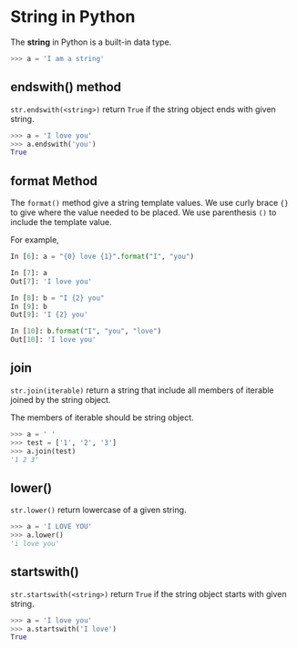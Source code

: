 # String in Python 

The **string** in Python is a built-in data type.

``` Python
>>> a = 'I am a string'
```

## endswith() method

`str.endswith(<string>)` return `True` if the string object ends with given string.

``` Python
>>> a = 'I love you'
>>> a.endswith('you')
True
```


## format Method 

The `format()` method give a string template values. We use curly brace `{}` to give where the value needed to be placed. We use parenthesis `()` to include the template value.

For example, 

``` python
In [6]: a = "{0} love {1}".format("I", "you")

In [7]: a
Out[7]: 'I love you'
```

``` python
In [8]: b = "I {2} you"
In [9]: b
Out[9]: 'I {2} you'

In [10]: b.format("I", "you", "love")
Out[10]: 'I love you'
```

## join

`str.join(iterable)` return a string that include all members of iterable joined by the string object. 

The members of iterable should be string object. 

``` python
>>> a = ' '
>>> test = ['1', '2', '3']
>>> a.join(test)
'1 2 3'
```

## lower() 

`str.lower()` return lowercase of a given string. 
``` python
>>> a = 'I LOVE YOU'
>>> a.lower()
'i love you'
```

## startswith() 

`str.startswith(<string>)` return `True` if the string object starts with given string.

``` python
>>> a = 'I love you'
>>> a.startswith('I love')
True
```

